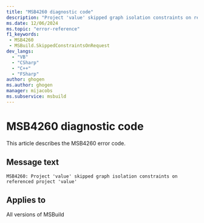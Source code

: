 ```yaml
---
title: "MSB4260 diagnostic code"
description: "Project 'value' skipped graph isolation constraints on referenced project 'value'"
ms.date: 12/06/2024
ms.topic: "error-reference"
f1_keywords:
 - MSB4260
 - MSBuild.SkippedConstraintsOnRequest
dev_langs:
  - "VB"
  - "CSharp"
  - "C++"
  - "FSharp"
author: ghogen
ms.author: ghogen
manager: mijacobs
ms.subservice: msbuild
---
```


# MSB4260 diagnostic code

<!-- :::ErrorDefinitionDescription::: -->
<!-- :::editable-content name="introDescription"::: -->
This article describes the MSB4260 error code.
<!-- :::editable-content-end::: -->

## Message text

`MSB4260: Project 'value' skipped graph isolation constraints on referenced project 'value'`

<!-- :::editable-content name="postOutputDescription"::: -->
<!--
LOCALIZATION: {0} and {1} are file paths
-->
<!-- :::editable-content-end::: -->
<!-- :::ErrorDefinitionDescription-end::: -->

## Applies to

All versions of MSBuild
